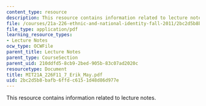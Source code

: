 ```yaml
---
content_type: resource
description: This resource contains information related to lecture notes.
file: /courses/21a-226-ethnic-and-national-identity-fall-2011/2bc2d5b8bafb6ffdc6151d48d86d977e_MIT21A_226F11_7_Erik_May.pdf
file_type: application/pdf
learning_resource_types:
- Lecture Notes
ocw_type: OCWFile
parent_title: Lecture Notes
parent_type: CourseSection
parent_uid: 210ddfd5-8cb9-2bed-905b-83c07ad2020c
resourcetype: Document
title: MIT21A_226F11_7_Erik_May.pdf
uid: 2bc2d5b8-bafb-6ffd-c615-1d48d86d977e
---
```

This resource contains information related to lecture notes.

